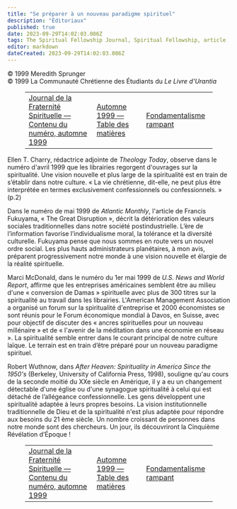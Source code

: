 ```yaml
---
title: "Se préparer à un nouveau paradigme spirituel"
description: "Éditoriaux"
published: true
date: 2023-09-29T14:02:03.086Z
tags: The Spiritual Fellowship Journal, Spiritual Fellowship, article
editor: markdown
dateCreated: 2023-09-29T14:02:03.086Z
---
```


<p class="v-card v-sheet theme--light gray lighten-3 px-2">© 1999 Meredith Sprunger<br>© 1999 La Communauté Chrétienne des Étudiants du <i>Le Livre d'Urantia</i></p>
<figure class="table chapter-navigator">
  <table>
    <tbody>
      <tr>
        <td>
        <a href="/fr/article/Spiritual_Fellowship_Journal/Issue_Content_volume9_no2">
          <span class="mdi mdi-arrow-left-drop-circle"></span><span class="pl-2">Journal de la Fraternité Spirituelle — Contenu du numéro, automne 1999</span>
        </a>
        </td>
        <td>
        <a href="/fr/index/articles_spiritual_fellowship_journal#automne-1999">
          <span class="mdi mdi-book-open-variant"></span><span class="pl-2">Automne 1999 — Table des matières</span>
        </a>
        </td>
        <td>
        <a href="/fr/article/Meredith_Sprunger/Creeping_Fundamentalism">
          <span class="pr-2">Fondamentalisme rampant</span><span class="mdi mdi-arrow-right-drop-circle"></span>
        </a>
        </td>
      </tr>
    </tbody>
  </table>
</figure>



Ellen T. Charry, rédactrice adjointe de _Theology Today_, observe dans le numéro d'avril 1999 que les librairies regorgent d'ouvrages sur la spiritualité. Une vision nouvelle et plus large de la spiritualité est en train de s’établir dans notre culture. « La vie chrétienne, dit-elle, ne peut plus être interprétée en termes exclusivement confessionnels ou confessionnels. » (p.2)

Dans le numéro de mai 1999 de _Atlantic Monthly_, l'article de Francis Fukuyama, « The Great Disruption », décrit la détérioration des valeurs sociales traditionnelles dans notre société postindustrielle. L’ère de l’information favorise l’individualisme moral, la tolérance et la diversité culturelle. Fukuyama pense que nous sommes en route vers un nouvel ordre social. Les plus hauts administrateurs planétaires, à mon avis, préparent progressivement notre monde à une vision nouvelle et élargie de la réalité spirituelle.

Marci McDonald, dans le numéro du 1er mai 1999 de _U.S. News and World Report_, affirme que les entreprises américaines semblent être au milieu d'une « conversion de Damas » spirituelle avec plus de 300 titres sur la spiritualité au travail dans les librairies. L'American Management Association a organisé un forum sur la spiritualité d'entreprise et 2000 économistes se sont réunis pour le Forum économique mondial à Davos, en Suisse, avec pour objectif de discuter des « ancres spirituelles pour un nouveau millénaire » et de « l'avenir de la méditation dans une économie en réseau ». La spiritualité semble entrer dans le courant principal de notre culture laïque. Le terrain est en train d’être préparé pour un nouveau paradigme spirituel.

Robert Wuthnow, dans _After Heaven: Spirituality in America Since the 1950's_ (Berkeley, University of California Press, 1998), souligne qu'au cours de la seconde moitié du XXe siècle en Amérique, il y a eu un changement détectable d'une église ou d'une synagogue spiritualité à celui qui est détaché de l’allégeance confessionnelle. Les gens développent une spiritualité adaptée à leurs propres besoins. La vision institutionnelle traditionnelle de Dieu et de la spiritualité n'est plus adaptée pour répondre aux besoins du 21 ème siècle. Un nombre croissant de personnes dans notre monde sont des chercheurs. Un jour, ils découvriront la Cinquième Révélation d’Époque !



<figure class="table chapter-navigator">
  <table>
    <tbody>
      <tr>
        <td>
        <a href="/fr/article/Spiritual_Fellowship_Journal/Issue_Content_volume9_no2">
          <span class="mdi mdi-arrow-left-drop-circle"></span><span class="pl-2">Journal de la Fraternité Spirituelle — Contenu du numéro, automne 1999</span>
        </a>
        </td>
        <td>
        <a href="/fr/index/articles_spiritual_fellowship_journal#automne-1999">
          <span class="mdi mdi-book-open-variant"></span><span class="pl-2">Automne 1999 — Table des matières</span>
        </a>
        </td>
        <td>
        <a href="/fr/article/Meredith_Sprunger/Creeping_Fundamentalism">
          <span class="pr-2">Fondamentalisme rampant</span><span class="mdi mdi-arrow-right-drop-circle"></span>
        </a>
        </td>
      </tr>
    </tbody>
  </table>
</figure>
